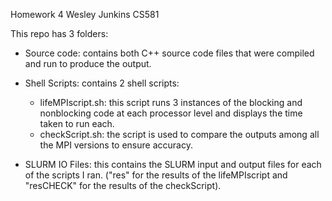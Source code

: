 Homework 4
Wesley Junkins
CS581

This repo has 3 folders:

- Source code: contains both C++ source code files that were compiled and run to produce the output.

- Shell Scripts: contains 2 shell scripts:
    - lifeMPIscript.sh: this script runs 3 instances of the blocking and nonblocking code at each processor level and displays the time taken to run each.
    - checkScript.sh: the script is used to compare the outputs among all the MPI versions to ensure accuracy.

- SLURM IO Files: this contains the SLURM input and output files for each of the scripts I ran. ("res" for the results of the lifeMPIscript and "resCHECK" for the results of the checkScript).